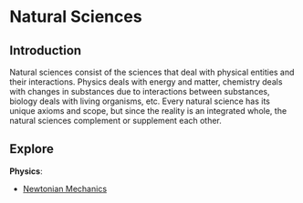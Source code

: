 # Natural Sciences
## Introduction
Natural sciences consist of the sciences that deal with physical entities and their interactions. Physics deals with energy and matter, chemistry deals with changes in substances due to interactions between substances, biology deals with living organisms, etc. Every natural science has its unique axioms and scope, but since the reality is an integrated whole, the natural sciences complement or supplement each other.

## Explore
**Physics**:

- [Newtonian Mechanics](https://pranigopu.github.io/natural-sciences/newtonian-mechanics)